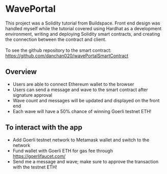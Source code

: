 # WavePortal

This project was a Solidity tutorial from Buildspace. Front end design was handled myself while the tutorial covered using Hardhat as a development environment, writing  and deploying Solidity smart contracts, and creating the connection between the contract and client. 
<br>
<br>
To see the github repository to the smart contract: https://github.com/danchan020/wavePortalSmartContract

## Overview

- Users are able to connect Ethereum wallet to the browser
- Users can send a message and wave to the smart contract after signature approval
- Wave count and messages will be updated and displayed on the front end
- Each wave will have a 50% chance of winning Goerli testnet ETH!

## To interact with the app

- Add Goerli testnet network to Metamask wallet and switch to the network
- Fund wallet with Goerli ETH for gas fee through https://goerlifaucet.com/
- Send me a message and wave; make sure to approve the transaction with the testnet ETH!